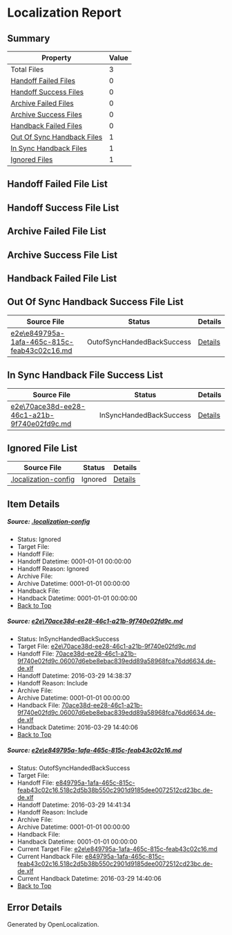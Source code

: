 # <a name='report-top'></a> Localization Report

## Summary
 Property | Value 
 -------- | ----- 
 Total Files | 3
[ Handoff Failed Files ](#handoff-failed-list)| 0
[ Handoff Success Files ](#handoff-success-list)| 0
[ Archive Failed Files ](#archive-failed-list)| 0
[ Archive Success Files ](#archive-success-list)| 0
[ Handback Failed Files ](#handback-failed-list)| 0
[ Out Of Sync Handback Files ](#outofsync-handback-success-list)| 1
[ In Sync Handback Files ](#insync-handback-success-list)| 1
[ Ignored Files ](#ignored-list)| 1

## <a name='handoff-failed-list'></a> Handoff Failed File List

## <a name='handoff-success-list'></a> Handoff Success File List

## <a name='archive-failed-list'></a> Archive Failed File List

## <a name='archive-success-list'></a> Archive Success File List

## <a name='handback-failed-list'></a> Handback Failed File List

## <a name='outofsync-handback-success-list'></a> Out Of Sync Handback Success File List
 Source File | Status | Details 
 ----------- | ------ | ------- 
 [e2e\e849795a-1afa-465c-815c-feab43c02c16.md](https://github.com/OpenLocalizationTest/oltest/blob/e96697733b7bed333e0f0391264223d2de04a87e/e2e/e849795a-1afa-465c-815c-feab43c02c16.md) | OutofSyncHandedBackSuccess | [Details](#bf5554e52ed1898719635a7d90b1707fb3424f0d2)

## <a name='insync-handback-success-list'></a> In Sync Handback File Success List
 Source File | Status | Details 
 ----------- | ------ | ------- 
 [e2e\70ace38d-ee28-46c1-a21b-9f740e02fd9c.md](https://github.com/OpenLocalizationTest/oltest/blob/e4becb4560f22fe2e057efeb8a24526ef1f1ca30/e2e/70ace38d-ee28-46c1-a21b-9f740e02fd9c.md) | InSyncHandedBackSuccess | [Details](#37c37877e504ee5220b1305a67046f6821937e0a1)

## <a name='ignored-list'></a> Ignored File List
 Source File | Status | Details 
 ----------- | ------ | ------- 
 [.localization-config](https://github.com/OpenLocalizationTest/oltest/blob/e96697733b7bed333e0f0391264223d2de04a87e/.localization-config) | Ignored | [Details](#66aca4b1c2f43b14ec41e0e427345df94af1d5e10)

## Item Details
##### <a name='66aca4b1c2f43b14ec41e0e427345df94af1d5e10'></a> Source: [.localization-config](https://github.com/OpenLocalizationTest/oltest/blob/e96697733b7bed333e0f0391264223d2de04a87e/.localization-config)
* Status: Ignored
* Target File: 
* Handoff File: 
* Handoff Datetime: 0001-01-01 00:00:00
* Handoff Reason: Ignored
* Archive File: 
* Archive Datetime: 0001-01-01 00:00:00
* Handback File: 
* Handback Datetime: 0001-01-01 00:00:00
* [Back to Top](#report-top)

##### <a name='37c37877e504ee5220b1305a67046f6821937e0a1'></a> Source: [e2e\70ace38d-ee28-46c1-a21b-9f740e02fd9c.md](https://github.com/OpenLocalizationTest/oltest/blob/e4becb4560f22fe2e057efeb8a24526ef1f1ca30/e2e/70ace38d-ee28-46c1-a21b-9f740e02fd9c.md)
* Status: InSyncHandedBackSuccess
* Target File: [e2e\70ace38d-ee28-46c1-a21b-9f740e02fd9c.md](https://github.com/OpenLocalizationTestOrg/oltest.de-de/blob/1c79609ec28b2ebf3d0885a957b24ce1deb314d5/e2e/70ace38d-ee28-46c1-a21b-9f740e02fd9c.md)
* Handoff File: [70ace38d-ee28-46c1-a21b-9f740e02fd9c.06007d6ebe8ebac839edd89a58968fca76dd6634.de-de.xlf](https://github.com/OpenLocalizationTestOrg/olhandoff-e2e/blob/f750395bb8cd49063d76bbfec42687bb24329db4/ol-handoff/OpenLocalizationTestOrg/oltest.de-de/ci/ht/70ace38d-ee28-46c1-a21b-9f740e02fd9c.06007d6ebe8ebac839edd89a58968fca76dd6634.de-de.xlf)
* Handoff Datetime: 2016-03-29 14:38:37
* Handoff Reason: Include
* Archive File: 
* Archive Datetime: 0001-01-01 00:00:00
* Handback File: [70ace38d-ee28-46c1-a21b-9f740e02fd9c.06007d6ebe8ebac839edd89a58968fca76dd6634.de-de.xlf](https://github.com/OpenLocalizationTestOrg/olhandback-e2e/blob/6c9450230bab844be5a4193f6bd5e831f1d81175/ol-handback/OpenLocalizationTestOrg/oltest.de-de/ci/ht/70ace38d-ee28-46c1-a21b-9f740e02fd9c.06007d6ebe8ebac839edd89a58968fca76dd6634.de-de.xlf)
* Handback Datetime: 2016-03-29 14:40:06
* [Back to Top](#report-top)

##### <a name='bf5554e52ed1898719635a7d90b1707fb3424f0d2'></a> Source: [e2e\e849795a-1afa-465c-815c-feab43c02c16.md](https://github.com/OpenLocalizationTest/oltest/blob/e96697733b7bed333e0f0391264223d2de04a87e/e2e/e849795a-1afa-465c-815c-feab43c02c16.md)
* Status: OutofSyncHandedBackSuccess
* Target File: 
* Handoff File: [e849795a-1afa-465c-815c-feab43c02c16.518c2d5b38b550c2901d9185dee0072512cd23bc.de-de.xlf](https://github.com/OpenLocalizationTestOrg/olhandoff-e2e/blob/cccbcf1fe6572a30c1918ac1721dfe9d6ed75323/ol-handoff/OpenLocalizationTestOrg/oltest.de-de/ci/ht/e849795a-1afa-465c-815c-feab43c02c16.518c2d5b38b550c2901d9185dee0072512cd23bc.de-de.xlf)
* Handoff Datetime: 2016-03-29 14:41:34
* Handoff Reason: Include
* Archive File: 
* Archive Datetime: 0001-01-01 00:00:00
* Handback File: 
* Handback Datetime: 0001-01-01 00:00:00
* Current Target File: [e2e\e849795a-1afa-465c-815c-feab43c02c16.md](https://github.com/OpenLocalizationTestOrg/oltest.de-de/blob/1c79609ec28b2ebf3d0885a957b24ce1deb314d5/e2e/e849795a-1afa-465c-815c-feab43c02c16.md)
* Current Handback File: [e849795a-1afa-465c-815c-feab43c02c16.518c2d5b38b550c2901d9185dee0072512cd23bc.de-de.xlf](https://github.com/OpenLocalizationTestOrg/olhandback-e2e/blob/6c9450230bab844be5a4193f6bd5e831f1d81175/ol-handback/OpenLocalizationTestOrg/oltest.de-de/ci/ht/e849795a-1afa-465c-815c-feab43c02c16.518c2d5b38b550c2901d9185dee0072512cd23bc.de-de.xlf)
* Current Handback Datetime: 2016-03-29 14:40:06
* [Back to Top](#report-top)


## Error Details

Generated by OpenLocalization.
